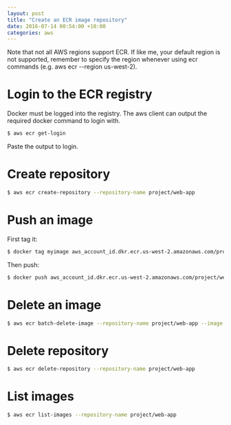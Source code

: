 ```yaml
---
layout: post
title: "Create an ECR image repository"
date: 2016-07-14 00:54:00 +10:00
categories: aws
---
```


<div class="note">
    Note that not all AWS regions support ECR. If like me, your default
    region is not supported, remember to specify the region whenever using ecr
    commands (e.g.  aws ecr --region us-west-2).
</div>

Login to the ECR registry
=========================

Docker must be logged into the registry. The aws client can output the required
docker command to login with.

```bash
$ aws ecr get-login
```

Paste the output to login.

Create repository
=================

```bash
$ aws ecr create-repository --repository-name project/web-app
```

Push an image
=============

First tag it:

```bash
$ docker tag myimage aws_account_id.dkr.ecr.us-west-2.amazonaws.com/project/web-app
```

Then push:

```bash
$ docker push aws_account_id.dkr.ecr.us-west-2.amazonaws.com/project/web-app
```

Delete an image
===============

```bash
$ aws ecr batch-delete-image --repository-name project/web-app --image-ids imageTag=latest
```

Delete repository
=================

```bash
$ aws ecr delete-repository --repository-name project/web-app
```

List images
===========

```bash
$ aws ecr list-images --repository-name project/web-app
```
